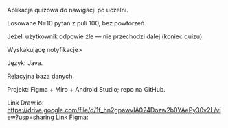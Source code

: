 Aplikacja quizowa do nawigacji po uczelni.

Losowane N=10 pytań z puli 100, bez powtórzeń.

Jeżeli użytkownik odpowie źle — nie przechodzi dalej (koniec quizu).

Wyskakującę notyfikacje>

Język: Java.

Relacyjna baza danych.

Projekt: Figma + Miro + Android Studio; repo na GitHub.


Link Draw.io: https://drive.google.com/file/d/1f_hn2gpawvIA024Dozw2b0YAePy30v2L/view?usp=sharing
Link Figma: 

